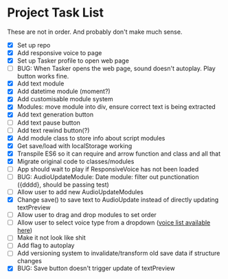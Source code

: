 # Project Task List

These are not in order. And probably don't make much sense.

- [x] Set up repo
- [x] Add responsive voice to page
- [x] Set up Tasker profile to open web page
- [ ] BUG: When Tasker opens the web page, sound doesn't autoplay. Play button works fine.
- [x] Add text module
- [x] Add datetime module (moment?)
- [x] Add customisable module system
- [x] Modules: move module into div, ensure correct text is being extracted
- [x] Add text generation button
- [ ] Add text pause button
- [ ] Add text rewind button(?)
- [x] Add module class to store info about script modules
- [x] Get save/load with localStorage working
- [x] Transpile ES6 so it can require and arrow function and class and all that
- [x] Migrate original code to classes/modules
- [ ] App should wait to play if ResponsiveVoice has not been loaded
- [ ] BUG: AudioUpdateModule: Date module: filter out punctionation ({dddd}, should be passing test)
- [ ] Allow user to add new AudioUpdateModules
- [x] Change save() to save text to AudioUpdate instead of directly updating textPreview
- [ ] Allow user to drag and drop modules to set order
- [ ] Allow user to select voice type from a dropdown ([voice list available here](https://responsivevoice.org/))
- [ ] Make it not look like shit
- [ ] Add flag to autoplay
- [ ] Add versioning system to invalidate/transform old save data if structure changes
- [x] BUG: Save button doesn't trigger update of textPreview
